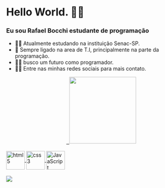 ### <h1> Hello World. 👨‍💻</h1>
### Eu sou Rafael Bocchi estudante de programação 


- 🐱‍🚀 Atualmente estudando na instituição Senac-SP. 
- 👤 Sempre ligado na area de T.I, principalmente na parte da programação.
- 👨‍💻 busco um futuro como programador.
- 🐱‍🏍 Entre nas minhas redes sociais para mais contato.


<div align="center">  <a href="https://github.com/RafaelBocchi">  <img height="180em"   <img height="180em" src="https://github-readme-stats.vercel.app/api/top-langs/?username=rafaelbocchi&layout=compact&langs_count=7&theme=panda"/></div>

<div style="display: inline_block"><br>
            <img align="center" alt="html5"   width="50" src="https://cdn.jsdelivr.net/gh/devicons/devicon/icons/html5/html5-plain-wordmark.svg" >     
            <img align="center" alt="css3"    width="50" src="https://cdn.jsdelivr.net/gh/devicons/devicon/icons/css3/css3-original-wordmark.svg">           
            <img align="center" alt="JavaScript"  width="50" src="https://cdn.jsdelivr.net/gh/devicons/devicon/icons/javascript/javascript-original.svg" >         
  </div>
  
 <div>
             <br>
 <a href="https://www.linkedin.com/in/rafael-bocchi-1363b4236/"><img src="https://img.shields.io/badge/LinkedIn-0077B5?style=for-the-badge&logo=linkedin&logoColor=white" target="_blank"></a>
            </div>
